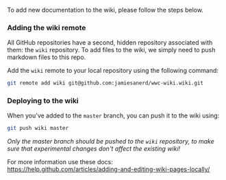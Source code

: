 To add new documentation to the wiki, please follow the steps below.

### Adding the wiki remote

All GitHub repositories have a second, hidden repository associated with them: the `wiki` repository. To add files to the wiki, we simply need to push markdown files to this repo.

Add the `wiki` remote to your local repository using the following command:

```bash
git remote add wiki git@github.com:jamiesanerd/wwc-wiki.wiki.git
```

### Deploying to the wiki

When you've added to the `master` branch, you can push it to the wiki using:

```bash
git push wiki master
```

*Only the master branch should be pushed to the `wiki` repository, to make sure that experimental changes don't affect the existing wiki!*

For more information use these docs: https://help.github.com/articles/adding-and-editing-wiki-pages-locally/

